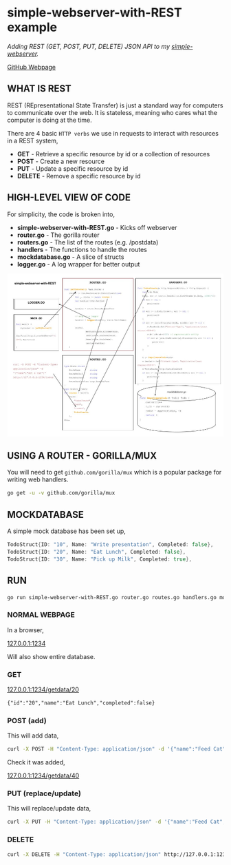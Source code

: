 # simple-webserver-with-REST example

_Adding REST (GET, POST, PUT, DELETE) JSON API to my
[simple-webserver](https://github.com/JeffDeCola/my-go-examples/tree/master/webserver/simple-webserver)._

[GitHub Webpage](https://jeffdecola.github.io/my-go-examples/)

## WHAT IS REST

REST (REpresentational State Transfer) is just a standard way for
computers to communicate over the web.
It is stateless, meaning who cares what the computer is doing at the time.

There are 4 basic `HTTP verbs` we use in requests to
interact with resources in a REST system,

* **GET** - Retrieve a specific resource by id or a collection of resources
* **POST** - Create a new resource
* **PUT** - Update a specific resource by id
* **DELETE** - Remove a specific resource by id

## HIGH-LEVEL VIEW OF CODE

For simplicity, the code is broken into,

* **simple-webserver-with-REST.go** - Kicks off webserver
* **router.go** - The gorilla router
* **routers.go** - The list of the routes (e.g. /postdata)
* **handlers** - The functions to handle the routes
* **mockdatabase.go** - A slice of structs
* **logger.go** - A log wrapper for better output

![IMAGE - simple-webserver-with-REST - IMAGE](https://github.com/JeffDeCola/my-go-examples/blob/master/docs/pics/simple-webserver-with-REST.jpg)

## USING A ROUTER - GORILLA/MUX

You will need to get `github.com/gorilla/mux` which is
a popular package for writing web handlers.

```bash
go get -u -v github.com/gorilla/mux
```

## MOCKDATABASE

A simple mock database has been set up,

```go
TodoStruct{ID: "10", Name: "Write presentation", Completed: false},
TodoStruct{ID: "20", Name: "Eat Lunch", Completed: false},
TodoStruct{ID: "30", Name: "Pick up Milk", Completed: true},
```

## RUN

```bash
go run simple-webserver-with-REST.go router.go routes.go handlers.go mockdatabase.go logger.go
```

### NORMAL WEBPAGE

In a browser,

[127.0.0.1:1234](http://127.0.0.1:1234/)

Will also show entire database.

### GET

[127.0.0.1:1234/getdata/20](http://127.0.0.1:1234/getdata/20)

```txt
{"id":"20","name":"Eat Lunch","completed":false}
```

### POST (add)

This will add data,

```bash
curl -X POST -H "Content-Type: application/json" -d '{"name":"Feed Cat", "Completed": false}' http://127.0.0.1:1234/postdata/40
```

Check it was added,

[127.0.0.1:1234/getdata/40](http://127.0.0.1:1234/getdata/40)

### PUT (replace/update)

This will replace/update data,

```bash
curl -X PUT -H "Content-Type: application/json" -d '{"name":"Feed Cat", "Completed": true}' http://127.0.0.1:1234/putdata/40
```

### DELETE

```bash
curl -X DELETE -H "Content-Type: application/json" http://127.0.0.1:1234/deletedata/20
```
